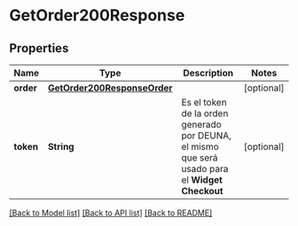 # GetOrder200Response

## Properties
Name | Type | Description | Notes
------------ | ------------- | ------------- | -------------
**order** | [**GetOrder200ResponseOrder**](GetOrder200ResponseOrder.md) |  | [optional] 
**token** | **String** | Es el token de la orden generado por DEUNA, el mismo que será usado para el **Widget Checkout**  | [optional] 

[[Back to Model list]](../README.md#documentation-for-models) [[Back to API list]](../README.md#documentation-for-api-endpoints) [[Back to README]](../README.md)


